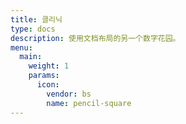 ```yaml
---
title: 클리닉
type: docs
description: 使用文档布局的另一个数字花园。
menu:
  main:
    weight: 1
    params:
      icon:
        vendor: bs
        name: pencil-square
---
```

